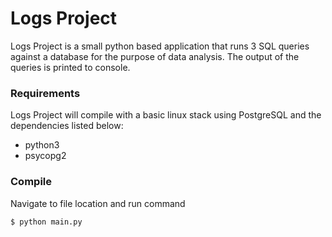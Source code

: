 # Logs Project


Logs Project is a small python based application that runs 3 SQL queries against a database
for the purpose of data analysis. The output of the queries is printed to console.

### Requirements
Logs Project will compile with a basic linux stack using PostgreSQL and the dependencies listed below:
  - python3
  - psycopg2

### Compile
Navigate to file location and run command
```sh
$ python main.py
```

